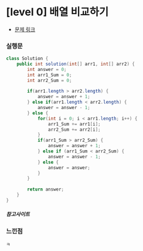# [level 0] 배열 비교하기

* [문제 링크](https://school.programmers.co.kr/learn/courses/30/lessons/181856)


### 실행문
```java
class Solution {
    public int solution(int[] arr1, int[] arr2) {
        int answer = 0;
        int arr1_Sum = 0;
        int arr2_Sum = 0;
        
        if(arr1.length > arr2.length) {
            answer = answer + 1;
        } else if(arr1.length < arr2.length) {
            answer = answer - 1;
        } else {
            for(int i = 0; i < arr1.length; i++) {
                arr1_Sum += arr1[i];
                arr2_Sum += arr2[i];
            }
            if(arr1_Sum > arr2_Sum) {
                answer = answer + 1;
            } else if (arr1_Sum < arr2_Sum) {
                answer = answer - 1;
            } else {
                answer = answer;
            }            
        }
        
        return answer;
    }
}
```

##### 참고사이트


### 느낀점
```
ㅋ
``` 